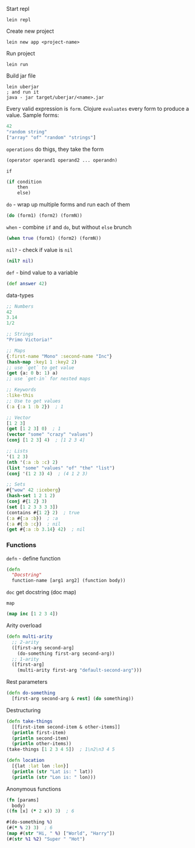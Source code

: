 Start repl
```console
lein repl
```

Create new project
```console
lein new app <project-name>
```

Run project
```console
lein run
```

Build jar file
```console
lein uberjar
; and run it
java - jar target/uberjar/<name>.jar
```

Every valid expression is `form`. Clojure `evaluates` every form to produce a value. Sample forms:
```clojure
42
"random string"
["array" "of" "random" "strings"]
```

`operations` do thigs, they take the form
```clojure
(operator operand1 operand2 ... operandn)
```

`if`
```clojure
(if condition
    then
    else)
```

`do` - wrap up multiple forms and run each of them
```clojure
(do (form1) (form2) (formN))
```

`when` - combine `if` and `do`, but without `else` brunch
```clojure
(when true (form1) (form2) (formN))
```

`nil?` - check if value is `nil`
```clojure
(nil? nil)
```

`def` - bind value to a variable
```clojure
(def answer 42)
```


data-types
```clojure
;; Numbers
42
3.14
1/2

;; Strings
"Primo Victoria!"

;; Maps
{:first-name "Mono" :second-name "Inc"}
(hash-map :key1 1 :key2 2)
;; use `get` to get value
(get {a: 0 b: 1) a)
;; use `get-in` for nested maps

;; Keywords
:like-this
;; Use to get values
(:a {:a 1 :b 2})  ; 1

;; Vector
[1 2 3]
(get [1 2 3] 0)  ; 1
(vector "some" "crazy" "values")
(conj [1 2 3] 4)  ; [1 2 3 4]

;; Lists
'(1 2 3)
(nth '(:a :b :c) 2)
(list "some" "values" "of" "the" "list")
(conj '(1 2 3) 4)  ; (4 1 2 3)

;; Sets
#{"wow" 42 :iceberg}
(hash-set 1 2 1 2)
(conj #{1 2} 3)
(set [1 2 3 3 3 3])
(contains #{1 2} 2)  ; true
(:a #{:a :b})  ; :a
(:a #{:b :c})  ; nil
(get #{:a :b 3.14} 42)  ; nil
```

### Functions
`defn` - define function
```clojure
(defn
  "Docstring"
  function-name [arg1 arg2] (function body))
```

`doc` get docstring
(doc map)

`map`
```clojure
(map inc [1 2 3 4])
```

Arity overload
```clojure
(defn multi-arity
  ;; 2-arity
  ([first-arg second-arg]
    (do-something first-arg second-arg))
  ;; 1-arity
  ([first-arg]
    (multi-arity first-arg "default-second-arg")))
```

Rest parameters
```clojure
(defn do-something
  [first-arg second-arg & rest] (do something))
```

Destructuring
```clojure
(defn take-things
  [[first-item second-item & other-items]]
  (println first-item)
  (println second-item)
  (println other-items))
(take-things [1 2 3 4 5])  ; 1\n2\n3 4 5

(defn location
  [{lat :lat lon :lon}]
  (println (str "Lat is: " lat))
  (println (str "Lon is: " lon)))
```

Anonymous functions
```clojure
(fn [params]
  body)
((fn [x] (* 2 x)) 3)  ; 6

#(do-something %)
(#(* % 2) 3)  ; 6
(map #(str "Hi, " %) ["World", "Harry"])
(#(str %1 %2) "Super " "Hot")
```
